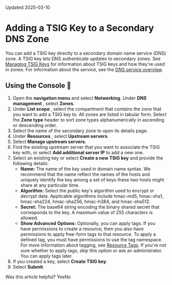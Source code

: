 Updated 2025-03-10
# Adding a TSIG Key to a Secondary DNS Zone
You can add a TSIG key directly to a secondary domain name service (DNS) zone. A TSIG key lets DNS authenticate updates to secondary zones.
See [Managing TSIG Keys](https://docs.oracle.com/en-us/iaas/Content/DNS/Tasks/tsig.htm#manage-tsig "Transaction signature \(TSIG\), also referred to as Secret Key Transaction Authentication, ensures that domain name service \(DNS\) packets originate from an authorized sender by using shared secret keys and one-way hashing to add a cryptographic signature to the DNS packets.") for information about TSIG keys and how they're used in zones.
For information about the service, see the [DNS service overview](https://docs.oracle.com/en-us/iaas/Content/DNS/Concepts/dnszonemanagement.htm#overview "The DNS service helps you create and manage DNS zones.").
## Using the Console 🔗 
  1. Open the **navigation menu** and select **Networking**. Under **DNS management** , select **Zones**.
  2. Under **List scope** , select the compartment that contains the zone that you want to add a TSIG key to.
All zones are listed in tabular form. Select the **Zone type** header to sort zone types alphanumerically in ascending or descending order.
  3. Select the name of the secondary zone to open its details page.
  4. Under **Resources** , select **Upstream servers**.
  5. Select **Manage upstream servers**.
  6. Find the existing upstream server that you want to associate the TSIG key with, or select **Add additional server IP** to add a new one.
  7. Select an existing key or select **Create a new TSIG key** and provide the following details: 
     * **Name:** The name of the key used in domain name syntax. We recommend that the name reflect the names of the hosts and uniquely identify the key among a set of keys these two hosts might share at any particular time.
     * **Algorithm:** Select the public key's algorithm used to encrypt or decrypt data. Applicable algorithms include hmac-md5, hmac-sha1, hmac-sha224, hmac-sha256, hmac-h384, and hmac-sha512.
     * **Secret:** The base64 string encoding the binary shared secret that corresponds to the key. A maximum value of 255 characters is allowed.
     * **Show Advanced Options:** Optionally, you can apply tags. If you have permissions to create a resource, then you also have permissions to apply free-form tags to that resource. To apply a defined tag, you must have permissions to use the tag namespace. For more information about tagging, see [Resource Tags](https://docs.oracle.com/iaas/Content/General/Concepts/resourcetags.htm). If you're not sure whether to apply tags, skip this option or ask an administrator. You can apply tags later.
  8. If you created a key, select **Create TSIG key**.
  9. Select **Submit**.


Was this article helpful?
YesNo

